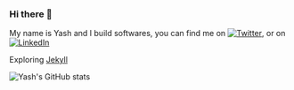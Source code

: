 ### Hi there 👋

My name is Yash and I build softwares, you can find me on [![Twitter][1.1]][3.1],  or on [![LinkedIn][1.2]][3.2]

Exploring [Jekyll][2.1]


<!--
 Link Category
[1]->Web Icon Links 
[2]-> Web URLs
[3]->Social Links 
--!>

<!-- Web Icon Links  -->
[1.1]: http://i.imgur.com/wWzX9uB.png
[1.2]: https://raw.githubusercontent.com/MartinHeinz/MartinHeinz/master/linkedin-3-16.png

<!-- Web URLs -->
[2.1]: https://jekyllrb.com/philosophy/

<!-- Social Links -->
[3.1]: [https://twitter.com/YashTw2](https://twitter.com/Y_a_s_h_K)
[3.2]: https://www.linkedin.com/in/yashendra-kumar-6a031986/

![Yash's GitHub stats](https://github-readme-stats.vercel.app/api?username=CharTinker)



